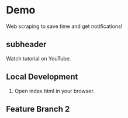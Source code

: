 # Demo

Web scraping to save time and get notifications!

## subheader

Watch tutorial on YouTube.

## Local Development

1. Open index.html in your browser.

## Feature Branch 2